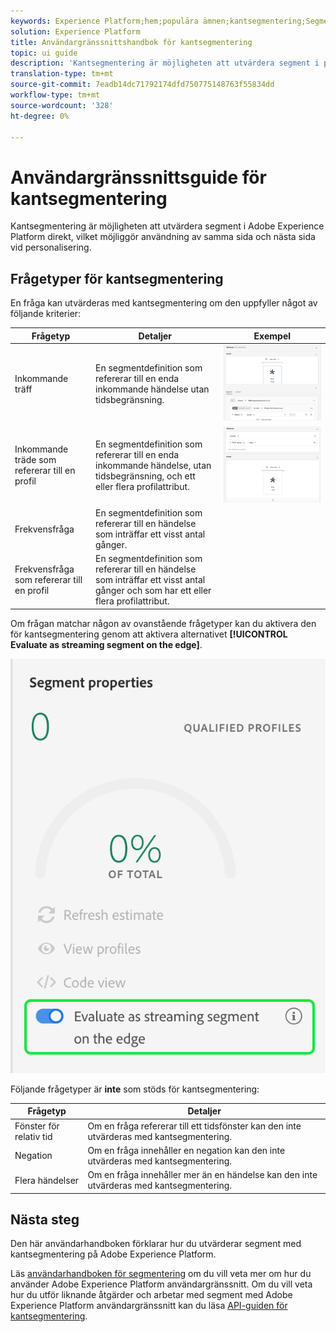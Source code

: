 ```yaml
---
keywords: Experience Platform;hem;populära ämnen;kantsegmentering;Segmentering;Segmenteringstjänst;segmenteringstjänst;ui guide;streaming edge;
solution: Experience Platform
title: Användargränssnittshandbok för kantsegmentering
topic: ui guide
description: 'Kantsegmentering är möjligheten att utvärdera segment i plattformen direkt, vilket möjliggör användning av samma sida och nästa sida. '
translation-type: tm+mt
source-git-commit: 7eadb14dc71792174dfd750775148763f55834dd
workflow-type: tm+mt
source-wordcount: '328'
ht-degree: 0%

---
```



# Användargränssnittsguide för kantsegmentering

Kantsegmentering är möjligheten att utvärdera segment i Adobe Experience Platform direkt, vilket möjliggör användning av samma sida och nästa sida vid personalisering.

## Frågetyper för kantsegmentering

En fråga kan utvärderas med kantsegmentering om den uppfyller något av följande kriterier:

| Frågetyp | Detaljer | Exempel |
| ---------- | ------- | ------- |
| Inkommande träff | En segmentdefinition som refererar till en enda inkommande händelse utan tidsbegränsning. | ![](../images/ui/edge-segmentation/incoming-hit.png) |
| Inkommande träde som refererar till en profil | En segmentdefinition som refererar till en enda inkommande händelse, utan tidsbegränsning, och ett eller flera profilattribut. | ![](../images/ui/edge-segmentation/profile-hit.png) |
| Frekvensfråga | En segmentdefinition som refererar till en händelse som inträffar ett visst antal gånger. |  |
| Frekvensfråga som refererar till en profil | En segmentdefinition som refererar till en händelse som inträffar ett visst antal gånger och som har ett eller flera profilattribut. |  |

Om frågan matchar någon av ovanstående frågetyper kan du aktivera den för kantsegmentering genom att aktivera alternativet **[!UICONTROL Evaluate as streaming segment on the edge]**.

![](../images/ui/edge-segmentation/mark-on-edge.png)

Följande frågetyper är **inte** som stöds för kantsegmentering:

| Frågetyp | Detaljer |
| ---------- | ------- |
| Fönster för relativ tid | Om en fråga refererar till ett tidsfönster kan den inte utvärderas med kantsegmentering. |
| Negation | Om en fråga innehåller en negation kan den inte utvärderas med kantsegmentering. |
| Flera händelser | Om en fråga innehåller mer än en händelse kan den inte utvärderas med kantsegmentering. |

## Nästa steg

Den här användarhandboken förklarar hur du utvärderar segment med kantsegmentering på Adobe Experience Platform.

Läs [användarhandboken för segmentering](./overview.md) om du vill veta mer om hur du använder Adobe Experience Platform användargränssnitt. Om du vill veta hur du utför liknande åtgärder och arbetar med segment med Adobe Experience Platform användargränssnitt kan du läsa [API-guiden för kantsegmentering](../api/edge-segmentation.md).